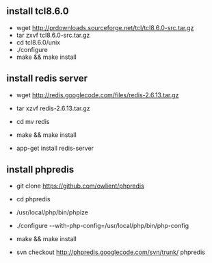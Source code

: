## install tcl8.6.0
 * wget http://prdownloads.sourceforge.net/tcl/tcl8.6.0-src.tar.gz
 * tar zxvf tcl8.6.0-src.tar.gz
 * cd tcl8.6.0/unix
 * ./configure
 * make && make install
 
 
## install redis server
 * wget http://redis.googlecode.com/files/redis-2.6.13.tar.gz
 * tar xzvf redis-2.6.13.tar.gz
 * cd mv redis
 * make && make install
 
 * app-get install redis-server
 
## install phpredis
 * git clone https://github.com/owlient/phpredis
 * cd phpredis
 * /usr/local/php/bin/phpize
 * ./configure --with-php-config=/usr/local/php/bin/php-config
 * make && make install
 

 * svn checkout http://phpredis.googlecode.com/svn/trunk/ phpredis 
